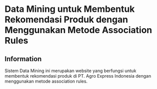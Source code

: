 # Data Mining untuk Membentuk Rekomendasi Produk dengan Menggunakan Metode Association Rules
## Information
Sistem Data Mining ini merupakan website yang berfungsi untuk membentuk rekomendasi produk di PT. Agro Express Indonesia dengan menggunakan metode association rules.
